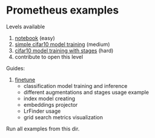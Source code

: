 # Prometheus examples

Levels available

1. [notebook](https://github.com/Scitator/prometheus-examples/blob/master/notebook-example.ipynb) (easy)
2. [simple cifar10 model training](https://github.com/Scitator/prometheus-examples/tree/master/cifar_simple) (medium)
3. [cifar10 model training with stages](https://github.com/Scitator/prometheus-examples/tree/master/cifar_stages) (hard)
4. contribute to open this level

Guides:

1. [finetune](https://github.com/Scitator/prometheus-examples/tree/master/finetune)
    - classification model training and inference
    - different augmentations and stages usage example
    - index model creating
    - embeddings projector
    - LrFinder usage
    - grid search metrics visualization

Run all examples from this dir.